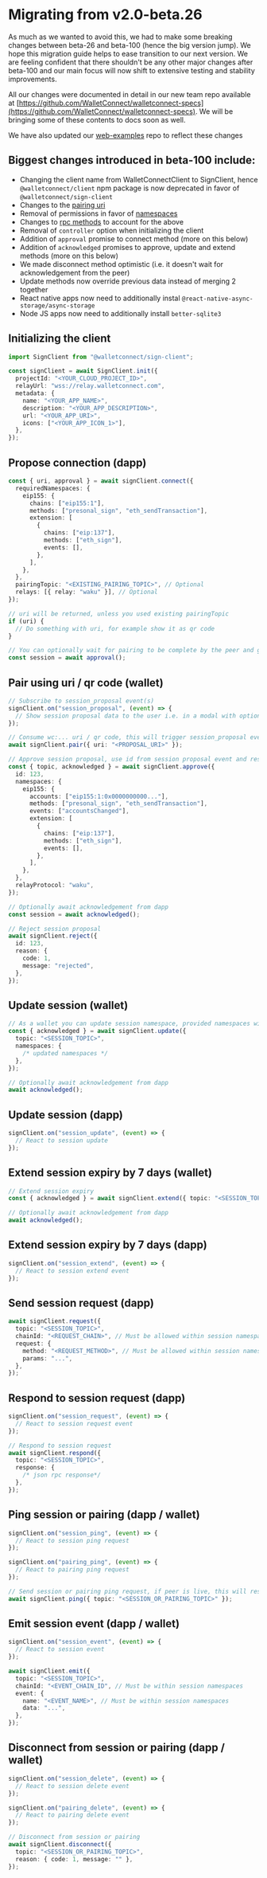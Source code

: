 # Migrating from v2.0-beta.26

As much as we wanted to avoid this, we had to make some breaking changes between beta-26 and beta-100 (hence the big version jump). We hope this migration guide helps to ease transition to our next version. We are feeling confident that there shouldn't be any other major changes after beta-100 and our main focus will now shift to extensive testing and stability improvements.

All our changes were documented in detail in our new team repo available at [https://github.com/WalletConnect/walletconnect-specs](https://github.com/WalletConnect/walletconnect-specs). We will be bringing some of these contents to docs soon as well.

We have also updated our [web-examples](https://github.com/WalletConnect/web-examples) repo to reflect these changes

## Biggest changes introduced in beta-100 include:

- Changing the client name from WalletConnectClient to SignClient, hence `@walletconnect/client` npm package is now deprecated in favor of `@walletconnect/sign-client`
- Changes to the [pairing uri](https://github.com/WalletConnect/walletconnect-specs/blob/main/sign/pairing-uri.md)
- Removal of permissions in favor of [namespaces](https://github.com/WalletConnect/walletconnect-specs/blob/main/sign/session-proposal.md#session-proposal)
- Changes to [rpc methods](https://github.com/WalletConnect/walletconnect-specs/blob/main/sign/rpc-methods.md) to account for the above
- Removal of `controller` option when initializing the client
- Addition of `approval` promise to connect method (more on this below)
- Addition of `acknowledged` promises to approve, update and extend methods (more on this below)
- We made disconnect method optimistic (i.e. it doesn't wait for acknowledgement from the peer)
- Update methods now override previous data instead of merging 2 together
- React native apps now need to additionally instal `@react-native-async-storage/async-storage`
- Node JS apps now need to additionally install `better-sqlite3`

## Initializing the client

```ts
import SignClient from "@walletconnect/sign-client";

const signClient = await SignClient.init({
  projectId: "<YOUR_CLOUD_PROJECT_ID>",
  relayUrl: "wss://relay.walletconnect.com",
  metadata: {
    name: "<YOUR_APP_NAME>",
    description: "<YOUR_APP_DESCRIPTION>",
    url: "<YOUR_APP_URI>",
    icons: ["<YOUR_APP_ICON_1>"],
  },
});
```

## Propose connection (dapp)

```ts
const { uri, approval } = await signClient.connect({
  requiredNamespaces: {
    eip155: {
      chains: ["eip155:1"],
      methods: ["presonal_sign", "eth_sendTransaction"],
      extension: [
        {
          chains: ["eip:137"],
          methods: ["eth_sign"],
          events: [],
        },
      ],
    },
  },
  pairingTopic: "<EXISTING_PAIRING_TOPIC>", // Optional
  relays: [{ relay: "waku" }], // Optional
});

// uri will be returned, unless you used existing pairingTopic
if (uri) {
  // Do something with uri, for example show it as qr code
}

// You can optionally wait for pairing to be complete by the peer and get session
const session = await approval();
```

## Pair using uri / qr code (wallet)

```ts
// Subscribe to session_proposal event(s)
signClient.on("session_proposal", (event) => {
  // Show session proposal data to the user i.e. in a modal with options to approve / reject it
});

// Consume wc:... uri / qr code, this will trigger session_proposal event we set up above
await signClient.pair({ uri: "<PROPOSAL_URI>" });

// Approve session proposal, use id from session proposal event and respond with namespace(s) that satisfy dapps request and contain approved accounts
const { topic, acknowledged } = await signClient.approve({
  id: 123,
  namespaces: {
    eip155: {
      accounts: ["eip155:1:0x0000000000..."],
      methods: ["presonal_sign", "eth_sendTransaction"],
      events: ["accountsChanged"],
      extension: [
        {
          chains: ["eip:137"],
          methods: ["eth_sign"],
          events: [],
        },
      ],
    },
  },
  relayProtocol: "waku",
});

// Optionally await acknowledgement from dapp
const session = await acknowledged();

// Reject session proposal
await signClient.reject({
  id: 123,
  reason: {
    code: 1,
    message: "rejected",
  },
});
```

## Update session (wallet)

```ts
// As a wallet you can update session namespace, provided namespaces will override existing ones
const { acknowledged } = await signClient.update({
  topic: "<SESSION_TOPIC>",
  namespaces: {
    /* updated namespaces */
  },
});

// Optionally await acknowledgement from dapp
await acknowledged();
```

## Update session (dapp)

```ts
signClient.on("session_update", (event) => {
  // React to session update
});
```

## Extend session expiry by 7 days (wallet)

```ts
// Extend session expiry
const { acknowledged } = await signClient.extend({ topic: "<SESSION_TOPIC>" });

// Optionally await acknowledgement from dapp
await acknowledged();
```

## Extend session expiry by 7 days (dapp)

```ts
signClient.on("session_extend", (event) => {
  // React to session extend event
});
```

## Send session request (dapp)

```ts
await signClient.request({
  topic: "<SESSION_TOPIC>",
  chainId: "<REQUEST_CHAIN>", // Must be allowed within session namespaces
  request: {
    method: "<REQUEST_METHOD>", // Must be allowed within session namespaces
    params: "...",
  },
});
```

## Respond to session request (dapp)

```ts
signClient.on("session_request", (event) => {
  // React to session request event
});

// Respond to session request
await signClient.respond({
  topic: "<SESSION_TOPIC>",
  response: {
    /* json rpc response*/
  },
});
```

## Ping session or pairing (dapp / wallet)

```ts
signClient.on("session_ping", (event) => {
  // React to session ping request
});

signClient.on("pairing_ping", (event) => {
  // React to pairing ping request
});

// Send session or pairing ping request, if peer is live, this will resolve
await signClient.ping({ topic: "<SESSION_OR_PAIRING_TOPIC>" });
```

## Emit session event (dapp / wallet)

```ts
signClient.on("session_event", (event) => {
  // React to session event
});

await signClient.emit({
  topic: "<SESSION_TOPIC>",
  chainId: "<EVENT_CHAIN_ID", // Must be within session namespaces
  event: {
    name: "<EVENT_NAME>", // Must be within session namespaces
    data: "...",
  },
});
```

## Disconnect from session or pairing (dapp / wallet)

```ts
signClient.on("session_delete", (event) => {
  // React to session delete event
});

signClient.on("pairing_delete", (event) => {
  // React to pairing delete event
});

// Disconnect from session or pairing
await signClient.disconnect({
  topic: "<SESSION_OR_PAIRING_TOPIC>",
  reason: { code: 1, message: "" },
});
```
